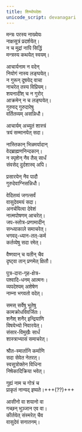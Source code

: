 ```yaml
---
title: शिष्योपदेशः  
unicode_script: devanagari  
---
```


मन्त्रः परस्य नाख्येयः  
नाक्षसूत्रं प्रदर्शयेत्।  
न च मुद्रां नापि सिद्धिं  
मन्त्रस्य कथयेत् स्वयम्।  

आचार्यनाम न वदेन्  
नियोगं नास्य लङ्घयेत्।  
न गुरून् दूषयेद् वाचा  
नाचरेत् तस्य विप्रियम्।  
शयनादींश् च न गुरोर्  
आक्रमेन् न च लङ्घयेत्।  
गुरुवद् गुरुदारेषु  
वर्तितव्यम् असन्निधौ।  

आचार्यम् अच्युतं शास्त्रं  
त्रयं सम्मानयेत् सदा।  

नास्तिकान् भिन्नमर्यादान्  
वेदब्राह्मणनिन्दकान्।  
न स्पृशेन् नैव तैस् सार्धं  
संवसेद् दुर्दशास्व् अपि।  

प्रसारयेन् नैव पादौ  
गुरुदेवाग्निसन्निधौ।  

वेदितव्यं जगत्सर्वं  
वासुदेवमयं सदा।  
अनर्चयित्वा  देवेशं  
नात्मपोषणम् आचरेत्।  
जप-स्तोत्र-प्रणामादीन्  
सन्ध्याकाले समाचरेत्।  
भगवद्-ध्यान-तत्-कर्म  
कर्तव्येषु सदा रमेत्।  

वैष्णवान् च यतीन् चैव  
दृष्ट्वा तान् प्रणमेत् क्षितौ।  

पुत्र-दारा-गृह-क्षेत्र-  
पश्वादि-धनम् आत्मनः।  
व्यपदेश्यम् अशेषेण  
नाम्ना भगवतो वदेत्।  

समस् सर्वेषु भूतेषु  
कामक्रोधविवर्जितः।  
शनैश् शनैर् इन्द्रियाणि  
विषयेभ्यो निवारयेत्।  
संसार-विमुखैः सार्धं  
शास्त्राभ्यासं समाचरेत्।  

श्रौत-स्मार्तानि कर्माणि  
सदा सेवेत नेतरत्।  
स्वसूत्रोक्तेन विधिना  
निषेकादिक्रिया भवेत्।  

गुह्यं नाम च गोत्रं च  
प्राकृतं नान्यद् इष्यते।+++(??)+++  

आसीनो वा शयानो वा  
गच्छन् भुञ्जान एव वा।  
कीर्तयेत् संस्मरेत् चैव  
वासुदेवं सनातनम्।  
